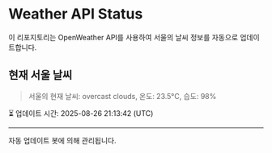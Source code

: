 
# Weather API Status

이 리포지토리는 OpenWeather API를 사용하여 서울의 날씨 정보를 자동으로 업데이트합니다.

## 현재 서울 날씨
> 서울의 현재 날씨: overcast clouds, 온도: 23.5°C, 습도: 98%

⏳ 업데이트 시간: 2025-08-26 21:13:42 (UTC)

---
자동 업데이트 봇에 의해 관리됩니다.
